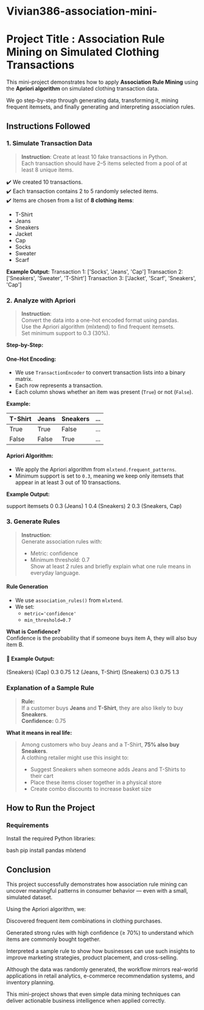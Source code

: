 # Vivian386-association-mini-

# Project Title : Association Rule Mining on Simulated Clothing Transactions

This mini-project demonstrates how to apply **Association Rule Mining** using the **Apriori algorithm** on simulated clothing transaction data.

We go step-by-step through generating data, transforming it, mining frequent itemsets, and finally generating and interpreting association rules.



##  Instructions Followed

###  1. Simulate Transaction Data 

> **Instruction**: Create at least 10 fake transactions in Python.  
> Each transaction should have 2–5 items selected from a pool of at least 8 unique items.

✔️ We created 10 transactions.  
✔️ Each transaction contains 2 to 5 randomly selected items.  
✔️ Items are chosen from a list of **8 clothing items**:
- T-Shirt
- Jeans
- Sneakers
- Jacket
- Cap
- Socks
- Sweater
- Scarf

**Example Output:**
Transaction 1: ['Socks', 'Jeans', 'Cap']
Transaction 2: ['Sneakers', 'Sweater', 'T-Shirt']
Transaction 3: ['Jacket', 'Scarf', 'Sneakers', 'Cap']




###  2. Analyze with Apriori 

> **Instruction**:  
> Convert the data into a one-hot encoded format using pandas.  
> Use the Apriori algorithm (mlxtend) to find frequent itemsets.  
> Set minimum support to 0.3 (30%).

**Step-by-Step:**

####  One-Hot Encoding:

- We use `TransactionEncoder` to convert transaction lists into a binary matrix.
- Each row represents a transaction.
- Each column shows whether an item was present (`True`) or not (`False`).

**Example:**

| T-Shirt | Jeans | Sneakers | ... |
|--------|-------|----------|------|
| True   | True  | False    | ... |
| False  | False | True     | ... |

####  Apriori Algorithm:

- We apply the Apriori algorithm from `mlxtend.frequent_patterns`.
- Minimum support is set to `0.3`, meaning we keep only itemsets that appear in at least 3 out of 10 transactions.

**Example Output:**

support itemsets
0 0.3 (Jeans)
1 0.4 (Sneakers)
2 0.3 (Sneakers, Cap)




### 3. Generate Rules 

> **Instruction**:  
> Generate association rules with:
> - Metric: confidence  
> - Minimum threshold: 0.7  
> Show at least 2 rules and briefly explain what one rule means in everyday language.

#### Rule Generation

- We use `association_rules()` from `mlxtend`.
- We set:
  - `metric='confidence'`
  - `min_threshold=0.7`

**What is Confidence?**  
Confidence is the probability that if someone buys item A, they will also buy item B.

#### 🔹 Example Output:

(Sneakers) (Cap) 0.3 0.75 1.2
(Jeans, T-Shirt) (Sneakers) 0.3 0.75 1.3



### Explanation of a Sample Rule

> **Rule:**  
> If a customer buys **Jeans** and **T-Shirt**, they are also likely to buy **Sneakers**.  
> **Confidence:** 0.75

**What it means in real life:**

> Among customers who buy Jeans and a T-Shirt, **75% also buy Sneakers**.  
> A clothing retailer might use this insight to:
> - Suggest Sneakers when someone adds Jeans and T-Shirts to their cart
> - Place these items closer together in a physical store
> - Create combo discounts to increase basket size



##  How to Run the Project

###  Requirements

Install the required Python libraries:

bash
pip install pandas mlxtend


## Conclusion
This project successfully demonstrates how association rule mining can uncover meaningful patterns in consumer behavior — even with a small, simulated dataset.

Using the Apriori algorithm, we:

Discovered frequent item combinations in clothing purchases.

Generated strong rules with high confidence (≥ 70%) to understand which items are commonly bought together.

Interpreted a sample rule to show how businesses can use such insights to improve marketing strategies, product placement, and cross-selling.

Although the data was randomly generated, the workflow mirrors real-world applications in retail analytics, e-commerce recommendation systems, and inventory planning.

This mini-project shows that even simple data mining techniques can deliver actionable business intelligence when applied correctly.



